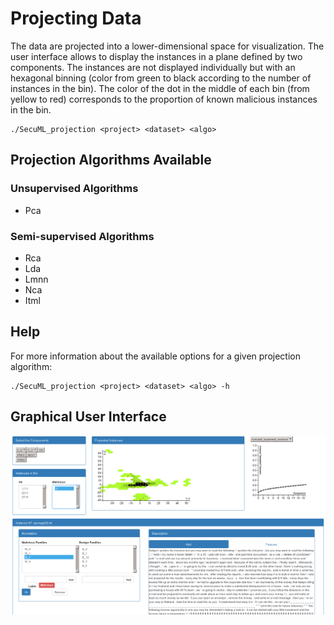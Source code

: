# Projecting Data

The data are projected into a lower-dimensional space for visualization. The user interface allows to display the instances in a plane defined by two components.
The instances are not displayed individually but with an hexagonal binning (color from green to black according to the number of instances in the bin).
The color of the dot in the middle of each bin (from yellow to red) corresponds to the proportion of known malicious instances in the bin.

    ./SecuML_projection <project> <dataset> <algo>

## Projection Algorithms Available

### Unsupervised Algorithms
* Pca

### Semi-supervised Algorithms
* Rca
* Lda
* Lmnn
* Nca
* Itml

## Help

For more information about the available options for a given projection algorithm:

    ./SecuML_projection <project> <dataset> <algo> -h

## Graphical User Interface
![Projection](/doc/images/projection.png)
